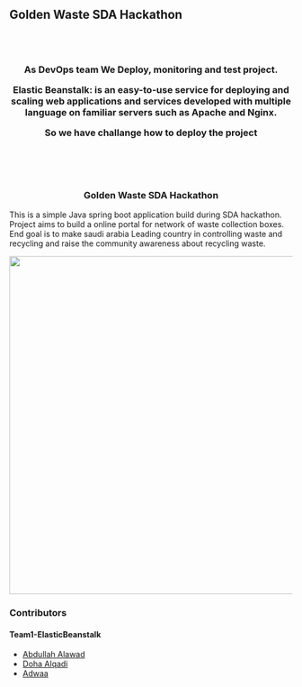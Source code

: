 ## Golden Waste SDA Hackathon
<br/><br/>
<h3 align="center">
As DevOps team We Deploy, monitoring and test project.

Elastic Beanstalk: is an easy-to-use service for deploying and scaling web applications and services developed with multiple language on familiar servers such as Apache and Nginx.

So we have challange how to deploy the project 
</h3>
<br/><br/><br/>
<h3 align="center">
Golden Waste SDA Hackathon
</h3>

This is a simple Java spring boot application build during SDA hackathon. Project aims to build a online portal for network of waste collection boxes. End goal is to make saudi arabia Leading country in controlling waste and recycling and raise the community awareness about recycling waste.

<p align="center">
  <img src = "https://github.com/chandradeoarya/goldenwaste-sda-hackathon/blob/master/goldenwaste.gif?raw=true" width=600>
</p>

### Contributors


#### Team1-ElasticBeanstalk
- <a href="https://github.com/Abdullah98aw"> Abdullah Alawad </a>
- <a href="https://github.com/DohaHQ"> Doha Alqadi </a>
- <a href="https://github.com/Adwaa1995"> Adwaa </a>
